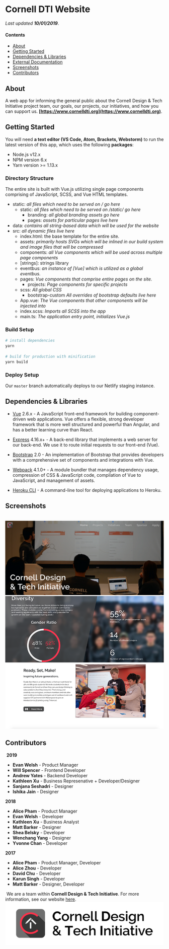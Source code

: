 # Cornell DTI Website

_Last updated **10/01/2019**_.
​
#### Contents
  - [About](#about)
  - [Getting Started](#getting-started)
  - [Dependencies & Libraries](#dependencies--libraries)
  - [External Documentation](#external-documentation)
  - [Screenshots](#screenshots)
  - [Contributors](#contributors)
​
## About
A web app for informing the general public about the Cornell Design & Tech Initiative project team, our goals, our projects, our initiatives, and how you can support us. **[https://www.cornelldti.org](https://www.cornelldti.org)**.
​
## Getting Started
You will need **a text editor (VS Code, Atom, Brackets, Webstorm)** to run the latest version of this app, which uses the following **packages**:
​
 * Node.js v12.x
 * NPM version 6.x
 * Yarn version >= 1.13.x

### Directory Structure
The entire site is built with Vue.js utilizing single page components comprising of JavaScript, SCSS, and Vue HTML templates.

- static: _all files which need to be served on / go here_
  - static: _all files which need to be served on /static/ go here_
    - branding: _all global branding assets go here_
    - pages: _assets for particular pages live here_
- data: _contains all string-based data which will be used for the website_
- src: _all dynamic files live here_
  - index.html: the base template for the entire site.
  - assets:  _primarily hosts SVGs which will be inlined in our build system and image files that will be compressed_
  - components:  _all Vue components which will be used across multiple page components_
  - [strings]: strings library
  - eventbus: _an instance of [Vue] which is utilized as a global eventbus._
  - pages: _Vue components that comprise entire pages on the site._
    - projects: _Page components for specific projects_
  - scss: _All global CSS_
    - bootstrap-custom _All overrides of bootstrap defaults live here_
  - App.vue: _The Vue components that other components will be injected into_
  - index.scss: _Imports all SCSS into the app_
  - main.ts: _The application entry point, initializes Vue.js_

### Build Setup
``` bash
# install dependencies
yarn

# build for production with minification
yarn build
```

### Deploy Setup

Our `master` branch automatically deploys to our Netlify staging instance.
​
## Dependencies & Libraries
 * [Vue](https://vuejs.org) 2.6.x - A JavaScript front-end framework for building component-driven web applications. Vue offers a flexible, strong developer framework that is more well structured and powerful than Angular, and has a better learning curve than React. 

 * [Express](https://expressjs.com) 4.16.x+ - A back-end library that implements a web server for our back-end. We use it to route initial requests to our front-end (Vue).

 * [Bootstrap](https://bootstrap-vue.js.org) 2.0 - An implementation of Bootstrap that provides developers with a comprehensive set of components and integrations with Vue.

 * [Webpack](https://webpack.js.org) 4.1.0+ -  A module bundler that manages dependency usage, compression of CSS & JavaScript code, compilation of Vue to JavaScript, and management of assets.

 * [Heroku CLI](https://devcenter.heroku.com/articles/heroku-cli) - A command-line tool for deploying applications to Heroku.
​
## Screenshots
​
![Screenshot 1](.github/screenshots/screenshot1.png)
![Screenshot 2](.github/screenshots/screenshot2.png)
![Screenshot 3](.github/screenshots/screenshot3.png)
​
## Contributors
​
**2019**
 * **Evan Welsh** - Product Manager
 * **Will Spencer** - Frontend Developer
 * **Andrew Yates** - Backend Developer
 * **Kathleen Xu** - Business Represenative + Developer/Designer
 * **Sanjana Seshadri** - Designer
 * **Ishika Jain** - Designer

**2018**
 * **Alice Pham** - Product Manager
 * **Evan Welsh** - Developer
 * **Kathleen Xu** - Business Analyst
 * **Matt Barker** - Designer
 * **Shea Belsky** - Developer
 * **Wenchang Yang** - Designer
 * **Yvonne Chan** - Developer

 **2017**
 * **Alice Pham** - Product Manager, Developer
 * **Alice Zhou** - Developer
 * **David Chu** - Developer
 * **Karun Singh** - Developer
 * **Matt Barker** - Designer, Developer

​
We are a team within **Cornell Design & Tech Initiative**. For more information, see our website [here](https://cornelldti.org/).
<img src="https://raw.githubusercontent.com/cornell-dti/design/master/Branding/Wordmark/Dark%20Text/Transparent/Wordmark-Dark%20Text-Transparent%403x.png">
​
